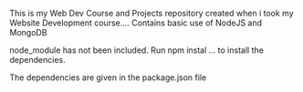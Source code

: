 This is my Web Dev Course and Projects repository created when i took my Website Development course....
Contains basic use of NodeJS and MongoDB 

node_module has not been included.
Run npm instal ... to install the dependencies.

The dependencies are given in the package.json file
